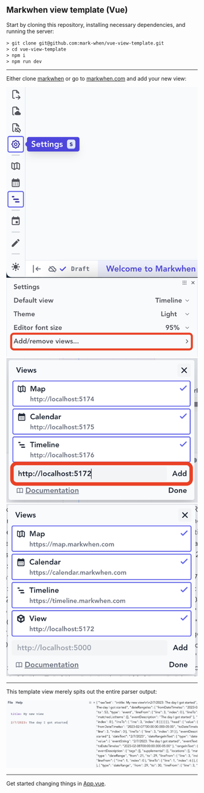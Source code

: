 ## Markwhen view template (Vue)

Start by cloning this repository, installing necessary dependencies, and running the server:

```
> git clone git@github.com:mark-when/vue-view-template.git
> cd vue-view-template
> npm i
> npm run dev
```

<hr>

Either clone [markwhen](https://github.com/mark-when/markwhen) or go to [markwhen.com](https://markwhen.com) and add your new view:

![](src/assets/settings.png)
![](src/assets/settings2.png)
![](src/assets/dialog.png)
![](src/assets/added.png)

<hr>

This template view merely spits out the entire parser output:

![](src/assets/example.png)

<hr>

Get started changing things in [App.vue](src/App.vue).
